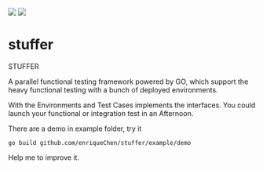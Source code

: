 ![](https://goreportcard.com/report/github.com/enriqueChen/stuffer)
![](https://img.shields.io/github/license/enriqueChen/stuffer.svg)
# stuffer

STUFFER

A parallel functional testing framework powered by GO, which support the heavy functional testing with a bunch of deployed environments.

With the Environments and Test Cases implements the interfaces. You could launch your functional or integration test in an Afternoon.

There are a demo in example folder, try it

`go build github.com/enriqueChen/stuffer/example/demo`

Help me to improve it.
